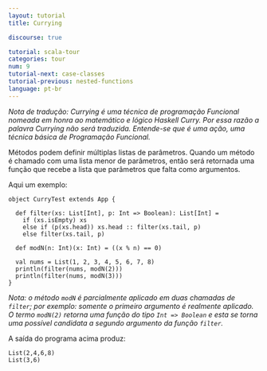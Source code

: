```yaml
---
layout: tutorial
title: Currying

discourse: true

tutorial: scala-tour
categories: tour
num: 9
tutorial-next: case-classes
tutorial-previous: nested-functions
language: pt-br
---
```


_Nota de tradução: Currying é uma técnica de programação Funcional nomeada em honra ao matemático e lógico Haskell Curry. Por essa razão a palavra Currying não será traduzida. Entende-se que é uma ação, uma técnica básica de Programação Funcional._

Métodos podem definir múltiplas listas de parâmetros. Quando um método é chamado com uma lista menor de parâmetros, então será retornada uma função que recebe a lista que parâmetros que falta como argumentos.

Aqui um exemplo:

```tut
object CurryTest extends App {

  def filter(xs: List[Int], p: Int => Boolean): List[Int] =
    if (xs.isEmpty) xs
    else if (p(xs.head)) xs.head :: filter(xs.tail, p)
    else filter(xs.tail, p)

  def modN(n: Int)(x: Int) = ((x % n) == 0)

  val nums = List(1, 2, 3, 4, 5, 6, 7, 8)
  println(filter(nums, modN(2)))
  println(filter(nums, modN(3)))
}
```

_Nota: o método `modN` é parcialmente aplicado em duas chamadas de `filter`; por exemplo: somente o primeiro argumento é realmente aplicado. O termo `modN(2)` retorna uma função do tipo `Int => Boolean` e esta se torna uma possível candidata a segundo argumento da função `filter`._

A saída do programa acima produz:

```
List(2,4,6,8)
List(3,6)
```
